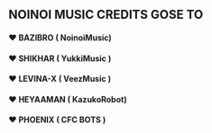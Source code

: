 ## NOINOI MUSIC CREDITS GOSE TO 

#### ❤ BAZIBRO  ( NoinoiMusic)
#### ❤ SHIKHAR  ( YukkiMusic )
#### ❤ LEVINA-X (  VeezMusic )
#### ❤ HEYAAMAN ( KazukoRobot)
#### ❤ PHOENIX  (  CFC BOTS  )
